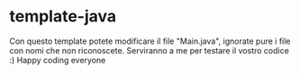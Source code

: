 # template-java


Con questo template potete modificare il file "Main.java", ignorate pure i file con nomi che non riconoscete. Serviranno a me per testare il vostro codice :)
Happy coding everyone

